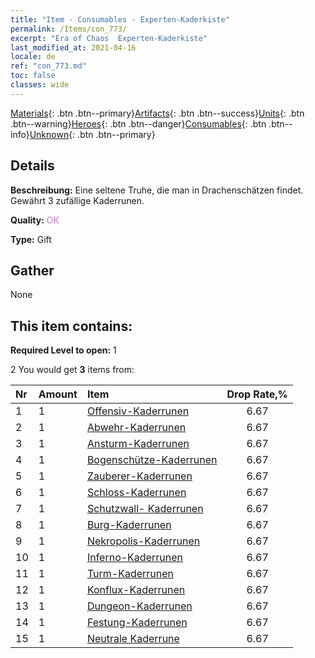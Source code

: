 ```yaml
---
title: "Item - Consumables - Experten-Kaderkiste"
permalink: /Items/con_773/
excerpt: "Era of Chaos  Experten-Kaderkiste"
last_modified_at: 2021-04-16
locale: de
ref: "con_773.md"
toc: false
classes: wide
---
```

 [Materials](/de/Items/){: .btn .btn--primary}[Artifacts](/de/Items/Artifacts/){: .btn .btn--success}[Units](/de/Items/Units/){: .btn .btn--warning}[Heroes](/de/Items/Heroes/){: .btn .btn--danger}[Consumables](/de/Items/Consumables/){: .btn .btn--info}[Unknown](/de/Items/Unknown/){: .btn .btn--primary}

## Details
 **Beschreibung:** Eine seltene Truhe, die man in Drachenschätzen findet. Gewährt 3 zufällige Kaderrunen.

 **Quality:** <span style="color: #DA70D6">OK</span>

 **Type:** Gift

## Gather

  None

## This item contains:

 **Required Level to open:** 1

 2 You would get **3** items  from:

  | Nr | Amount |     Item    | Drop Rate,% |
  |:---|:-------|:------------|:---------:|
  | 1 | 1 | [Offensiv-Kaderrunen](/de/Items/con_734/) | 6.67 | 
  | 2 | 1 | [Abwehr-Kaderrunen](/de/Items/con_739/) | 6.67 | 
  | 3 | 1 | [Ansturm-Kaderrunen](/de/Items/con_741/) | 6.67 | 
  | 4 | 1 | [Bogenschütze-Kaderrunen](/de/Items/con_742/) | 6.67 | 
  | 5 | 1 | [Zauberer-Kaderrunen](/de/Items/con_746/) | 6.67 | 
  | 6 | 1 | [Schloss-Kaderrunen](/de/Items/con_752/) | 6.67 | 
  | 7 | 1 | [Schutzwall- Kaderrunen](/de/Items/con_753/) | 6.67 | 
  | 8 | 1 | [Burg-Kaderrunen](/de/Items/con_754/) | 6.67 | 
  | 9 | 1 | [Nekropolis-Kaderrunen](/de/Items/con_755/) | 6.67 | 
  | 10 | 1 | [Inferno-Kaderrunen](/de/Items/con_777/) | 6.67 | 
  | 11 | 1 | [Turm-Kaderrunen](/de/Items/con_785/) | 6.67 | 
  | 12 | 1 | [Konflux-Kaderrunen](/de/Items/con_791/) | 6.67 | 
  | 13 | 1 | [Dungeon-Kaderrunen](/de/Items/con_792/) | 6.67 | 
  | 14 | 1 | [Festung-Kaderrunen](/de/Items/con_818/) | 6.67 | 
  | 15 | 1 | [Neutrale Kaderrune](/de/Items/con_869/) | 6.67 | 
